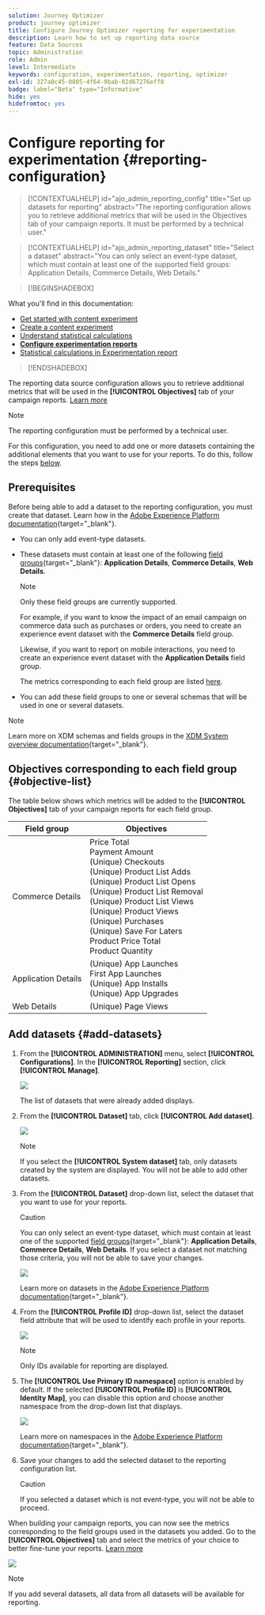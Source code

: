 ```yaml
---
solution: Journey Optimizer
product: journey optimizer
title: Configure Journey Optimizer reporting for experimentation
description: Learn how to set up reporting data source
feature: Data Sources
topic: Administration
role: Admin
level: Intermediate
keywords: configuration, experimentation, reporting, optimizer
exl-id: 327a0c45-0805-4f64-9bab-02d67276eff8
badge: label="Beta" type="Informative"
hide: yes
hidefromtoc: yes
---
```

# Configure reporting for experimentation {#reporting-configuration}

>[!CONTEXTUALHELP]
>id="ajo_admin_reporting_config"
>title="Set up datasets for reporting"
>abstract="The reporting configuration allows you to retrieve additional metrics that will be used in the Objectives tab of your campaign reports. It must be performed by a technical user."

>[!CONTEXTUALHELP]
>id="ajo_admin_reporting_dataset"
>title="Select a dataset"
>abstract="You can only select an event-type dataset, which must contain at least one of the supported field groups: Application Details, Commerce Details, Web Details."

>[!BEGINSHADEBOX]

What you'll find in this documentation:

* [Get started with content experiment](get-started-experiment.md)
* [Create a content experiment](content-experiment.md)
* [Understand statistical calculations](experiment-calculations.md)
* **[Configure experimentation reports](reporting-configuration.md)**
* [Statistical calculations in Experimentation report](experiment-report-calculations.md)

>[!ENDSHADEBOX]

<!--The reporting data source configuration allows you to define a connection to a system in order to retrieve additional information that will be used in your reports.-->

The reporting data source configuration allows you to retrieve additional metrics that will be used in the **[!UICONTROL Objectives]** tab of your campaign reports. [Learn more](content-experiment.md#objectives-global)

>[!NOTE]
>
>The reporting configuration must be performed by a technical user. <!--Rights?-->

For this configuration, you need to add one or more datasets containing the additional elements that you want to use for your reports. To do this, follow the steps [below](#add-datasets).

<!--
➡️ [Discover this feature in video](#video)
-->

## Prerequisites


Before being able to add a dataset to the reporting configuration, you must create that dataset. Learn how in the [Adobe Experience Platform documentation](https://experienceleague.adobe.com/docs/experience-platform/catalog/datasets/user-guide.html?lang=en#create){target="_blank"}.

* You can only add event-type datasets.

* These datasets must contain at least one of the following [field groups](https://experienceleague.adobe.com/docs/experience-platform/xdm/tutorials/create-schema-ui.html#field-group){target="_blank"}: **Application Details**, **Commerce Details**, **Web Details**.

    >[!NOTE]
    >
    >Only these field groups are currently supported.

    For example, if you want to know the impact of an email campaign on commerce data such as purchases or orders, you need to create an experience event dataset with the **Commerce Details** field group.

    Likewise, if you want to report on mobile interactions, you need to create an experience event dataset with the **Application Details** field group.

    The metrics corresponding to each field group are listed [here](#objective-list).

* You can add these field groups to one or several schemas that will be used in one or several datasets.

>[!NOTE]
>
>Learn more on XDM schemas and fields groups in the [XDM System overview documentation](https://experienceleague.adobe.com/docs/experience-platform/xdm/home.html?lang=en){target="_blank"}.

## Objectives corresponding to each field group {#objective-list}

The table below shows which metrics will be added to the **[!UICONTROL Objectives]** tab of your campaign reports for each field group.

| Field group | Objectives |
|--- |--- |
| Commerce Details | Price Total<br>Payment Amount<br>(Unique) Checkouts<br>(Unique) Product List Adds<br>(Unique) Product List Opens<br>(Unique) Product List Removal<br>(Unique) Product List Views<br>(Unique) Product Views<br>(Unique) Purchases<br>(Unique) Save For Laters<br>Product Price Total<br>Product Quantity |
| Application Details | (Unique) App Launches<br>First App Launches<br>(Unique) App Installs<br>(Unique) App Upgrades |
| Web Details | (Unique) Page Views |

## Add datasets {#add-datasets}

1. From the **[!UICONTROL ADMINISTRATION]** menu, select **[!UICONTROL Configurations]**. In the  **[!UICONTROL Reporting]** section, click **[!UICONTROL Manage]**.

    ![](assets/reporting-config-menu.png)

    The list of datasets that were already added displays.

1. From the **[!UICONTROL Dataset]** tab, click **[!UICONTROL Add dataset]**.

    ![](assets/reporting-config-add.png)

    >[!NOTE]
    >
    >If you select the **[!UICONTROL System dataset]** tab, only datasets created by the system are displayed. You will not be able to add other datasets.

1. From the **[!UICONTROL Dataset]** drop-down list, select the dataset that you want to use for your reports.

    >[!CAUTION]
    >
    >You can only select an event-type dataset, which must contain at least one of the supported [field groups](https://experienceleague.adobe.com/docs/experience-platform/xdm/tutorials/create-schema-ui.html#field-group){target="_blank"}: **Application Details**, **Commerce Details**, **Web Details**. If you select a dataset not matching those criteria, you will not be able to save your changes.

    ![](assets/reporting-config-datasets.png)

    Learn more on datasets in the [Adobe Experience Platform documentation](https://experienceleague.adobe.com/docs/experience-platform/catalog/datasets/overview.html){target="_blank"}.

1. From the **[!UICONTROL Profile ID]** drop-down list, select the dataset field attribute that will be used to identify each profile in your reports.

    ![](assets/reporting-config-profile-id.png)

    >[!NOTE]
    >
    >Only IDs available for reporting are displayed.

1. The **[!UICONTROL Use Primary ID namespace]** option is enabled by default. If the selected **[!UICONTROL Profile ID]** is **[!UICONTROL Identity Map]**, you can disable this option and choose another namespace from the drop-down list that displays.

    ![](assets/reporting-config-namespace.png)

    Learn more on namespaces in the [Adobe Experience Platform documentation](https://experienceleague.adobe.com/docs/experience-platform/identity/namespaces.html){target="_blank"}.

1. Save your changes to add the selected dataset to the reporting configuration list.

    >[!CAUTION]
    >
    >If you selected a dataset which is not event-type, you will not be able to proceed.

When building your campaign reports, you can now see the metrics corresponding to the field groups used in the datasets you added. Go to the **[!UICONTROL Objectives]** tab and select the metrics of your choice to better fine-tune your reports. [Learn more](content-experiment.md#objectives-global)

![](assets/reporting-config-objectives.png)

>[!NOTE]
>
>If you add several datasets, all data from all datasets will be available for reporting.

<!--
## How-to video {#video}

Understand how to configure Experience Platform reporting data sources.

>[!VIDEO]()
-->
